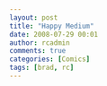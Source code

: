 ```yaml
---
layout: post
title: "Happy Medium"
date: 2008-07-29 00:01
author: rcadmin
comments: true
categories: [Comics]
tags: [brad, rc]
---
```

<a href="http://bitsmack.com/wp/2008/07/29/happy-medium/"><img src="http://dl.bitsmack.com/uploads/2008/07/20080729.jpg" alt="" title="As soon as this meter is full I can press X to soliloquize" class="alignnone size-full wp-image-1421" /></a>
